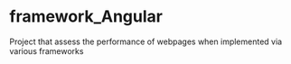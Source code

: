 # framework_Angular
Project that assess the performance of webpages when implemented via various frameworks
